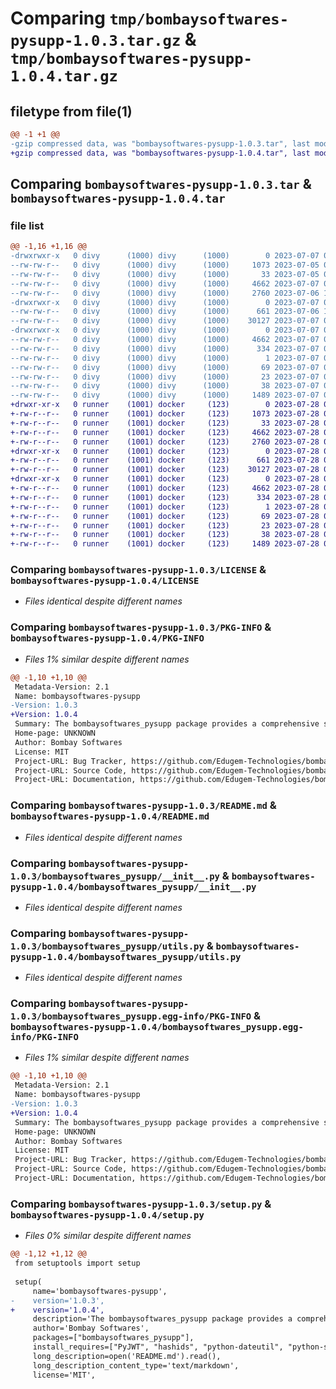 # Comparing `tmp/bombaysoftwares-pysupp-1.0.3.tar.gz` & `tmp/bombaysoftwares-pysupp-1.0.4.tar.gz`

## filetype from file(1)

```diff
@@ -1 +1 @@
-gzip compressed data, was "bombaysoftwares-pysupp-1.0.3.tar", last modified: Fri Jul  7 07:36:57 2023, max compression
+gzip compressed data, was "bombaysoftwares-pysupp-1.0.4.tar", last modified: Fri Jul 28 09:58:46 2023, max compression
```

## Comparing `bombaysoftwares-pysupp-1.0.3.tar` & `bombaysoftwares-pysupp-1.0.4.tar`

### file list

```diff
@@ -1,16 +1,16 @@
-drwxrwxr-x   0 divy      (1000) divy      (1000)        0 2023-07-07 07:36:57.765308 bombaysoftwares-pysupp-1.0.3/
--rw-rw-r--   0 divy      (1000) divy      (1000)     1073 2023-07-05 06:20:56.000000 bombaysoftwares-pysupp-1.0.3/LICENSE
--rw-rw-r--   0 divy      (1000) divy      (1000)       33 2023-07-05 06:20:36.000000 bombaysoftwares-pysupp-1.0.3/MANIFEST.in
--rw-rw-r--   0 divy      (1000) divy      (1000)     4662 2023-07-07 07:36:57.765308 bombaysoftwares-pysupp-1.0.3/PKG-INFO
--rw-rw-r--   0 divy      (1000) divy      (1000)     2760 2023-07-06 12:00:30.000000 bombaysoftwares-pysupp-1.0.3/README.md
-drwxrwxr-x   0 divy      (1000) divy      (1000)        0 2023-07-07 07:36:57.765308 bombaysoftwares-pysupp-1.0.3/bombaysoftwares_pysupp/
--rw-rw-r--   0 divy      (1000) divy      (1000)      661 2023-07-06 11:35:00.000000 bombaysoftwares-pysupp-1.0.3/bombaysoftwares_pysupp/__init__.py
--rw-rw-r--   0 divy      (1000) divy      (1000)    30127 2023-07-07 04:03:29.000000 bombaysoftwares-pysupp-1.0.3/bombaysoftwares_pysupp/utils.py
-drwxrwxr-x   0 divy      (1000) divy      (1000)        0 2023-07-07 07:36:57.765308 bombaysoftwares-pysupp-1.0.3/bombaysoftwares_pysupp.egg-info/
--rw-rw-r--   0 divy      (1000) divy      (1000)     4662 2023-07-07 07:36:57.000000 bombaysoftwares-pysupp-1.0.3/bombaysoftwares_pysupp.egg-info/PKG-INFO
--rw-rw-r--   0 divy      (1000) divy      (1000)      334 2023-07-07 07:36:57.000000 bombaysoftwares-pysupp-1.0.3/bombaysoftwares_pysupp.egg-info/SOURCES.txt
--rw-rw-r--   0 divy      (1000) divy      (1000)        1 2023-07-07 07:36:57.000000 bombaysoftwares-pysupp-1.0.3/bombaysoftwares_pysupp.egg-info/dependency_links.txt
--rw-rw-r--   0 divy      (1000) divy      (1000)       69 2023-07-07 07:36:57.000000 bombaysoftwares-pysupp-1.0.3/bombaysoftwares_pysupp.egg-info/requires.txt
--rw-rw-r--   0 divy      (1000) divy      (1000)       23 2023-07-07 07:36:57.000000 bombaysoftwares-pysupp-1.0.3/bombaysoftwares_pysupp.egg-info/top_level.txt
--rw-rw-r--   0 divy      (1000) divy      (1000)       38 2023-07-07 07:36:57.765308 bombaysoftwares-pysupp-1.0.3/setup.cfg
--rw-rw-r--   0 divy      (1000) divy      (1000)     1489 2023-07-07 07:15:22.000000 bombaysoftwares-pysupp-1.0.3/setup.py
+drwxr-xr-x   0 runner    (1001) docker     (123)        0 2023-07-28 09:58:46.326451 bombaysoftwares-pysupp-1.0.4/
+-rw-r--r--   0 runner    (1001) docker     (123)     1073 2023-07-28 09:58:37.000000 bombaysoftwares-pysupp-1.0.4/LICENSE
+-rw-r--r--   0 runner    (1001) docker     (123)       33 2023-07-28 09:58:37.000000 bombaysoftwares-pysupp-1.0.4/MANIFEST.in
+-rw-r--r--   0 runner    (1001) docker     (123)     4662 2023-07-28 09:58:46.326451 bombaysoftwares-pysupp-1.0.4/PKG-INFO
+-rw-r--r--   0 runner    (1001) docker     (123)     2760 2023-07-28 09:58:37.000000 bombaysoftwares-pysupp-1.0.4/README.md
+drwxr-xr-x   0 runner    (1001) docker     (123)        0 2023-07-28 09:58:46.326451 bombaysoftwares-pysupp-1.0.4/bombaysoftwares_pysupp/
+-rw-r--r--   0 runner    (1001) docker     (123)      661 2023-07-28 09:58:37.000000 bombaysoftwares-pysupp-1.0.4/bombaysoftwares_pysupp/__init__.py
+-rw-r--r--   0 runner    (1001) docker     (123)    30127 2023-07-28 09:58:37.000000 bombaysoftwares-pysupp-1.0.4/bombaysoftwares_pysupp/utils.py
+drwxr-xr-x   0 runner    (1001) docker     (123)        0 2023-07-28 09:58:46.326451 bombaysoftwares-pysupp-1.0.4/bombaysoftwares_pysupp.egg-info/
+-rw-r--r--   0 runner    (1001) docker     (123)     4662 2023-07-28 09:58:46.000000 bombaysoftwares-pysupp-1.0.4/bombaysoftwares_pysupp.egg-info/PKG-INFO
+-rw-r--r--   0 runner    (1001) docker     (123)      334 2023-07-28 09:58:46.000000 bombaysoftwares-pysupp-1.0.4/bombaysoftwares_pysupp.egg-info/SOURCES.txt
+-rw-r--r--   0 runner    (1001) docker     (123)        1 2023-07-28 09:58:46.000000 bombaysoftwares-pysupp-1.0.4/bombaysoftwares_pysupp.egg-info/dependency_links.txt
+-rw-r--r--   0 runner    (1001) docker     (123)       69 2023-07-28 09:58:46.000000 bombaysoftwares-pysupp-1.0.4/bombaysoftwares_pysupp.egg-info/requires.txt
+-rw-r--r--   0 runner    (1001) docker     (123)       23 2023-07-28 09:58:46.000000 bombaysoftwares-pysupp-1.0.4/bombaysoftwares_pysupp.egg-info/top_level.txt
+-rw-r--r--   0 runner    (1001) docker     (123)       38 2023-07-28 09:58:46.326451 bombaysoftwares-pysupp-1.0.4/setup.cfg
+-rw-r--r--   0 runner    (1001) docker     (123)     1489 2023-07-28 09:58:37.000000 bombaysoftwares-pysupp-1.0.4/setup.py
```

### Comparing `bombaysoftwares-pysupp-1.0.3/LICENSE` & `bombaysoftwares-pysupp-1.0.4/LICENSE`

 * *Files identical despite different names*

### Comparing `bombaysoftwares-pysupp-1.0.3/PKG-INFO` & `bombaysoftwares-pysupp-1.0.4/PKG-INFO`

 * *Files 1% similar despite different names*

```diff
@@ -1,10 +1,10 @@
 Metadata-Version: 2.1
 Name: bombaysoftwares-pysupp
-Version: 1.0.3
+Version: 1.0.4
 Summary: The bombaysoftwares_pysupp package provides a comprehensive set of utility functions for various operations in Python. These functions simplify common tasks such as date formatting, timestamp conversion, manipulating strings. This package is designed to enhance the functionality of various operations in your Python projects.
 Home-page: UNKNOWN
 Author: Bombay Softwares
 License: MIT
 Project-URL: Bug Tracker, https://github.com/Edugem-Technologies/bombaysoftwares-pysupp/issues
 Project-URL: Source Code, https://github.com/Edugem-Technologies/bombaysoftwares-pysupp
 Project-URL: Documentation, https://github.com/Edugem-Technologies/bombaysoftwares-pysupp#readme
```

### Comparing `bombaysoftwares-pysupp-1.0.3/README.md` & `bombaysoftwares-pysupp-1.0.4/README.md`

 * *Files identical despite different names*

### Comparing `bombaysoftwares-pysupp-1.0.3/bombaysoftwares_pysupp/__init__.py` & `bombaysoftwares-pysupp-1.0.4/bombaysoftwares_pysupp/__init__.py`

 * *Files identical despite different names*

### Comparing `bombaysoftwares-pysupp-1.0.3/bombaysoftwares_pysupp/utils.py` & `bombaysoftwares-pysupp-1.0.4/bombaysoftwares_pysupp/utils.py`

 * *Files identical despite different names*

### Comparing `bombaysoftwares-pysupp-1.0.3/bombaysoftwares_pysupp.egg-info/PKG-INFO` & `bombaysoftwares-pysupp-1.0.4/bombaysoftwares_pysupp.egg-info/PKG-INFO`

 * *Files 1% similar despite different names*

```diff
@@ -1,10 +1,10 @@
 Metadata-Version: 2.1
 Name: bombaysoftwares-pysupp
-Version: 1.0.3
+Version: 1.0.4
 Summary: The bombaysoftwares_pysupp package provides a comprehensive set of utility functions for various operations in Python. These functions simplify common tasks such as date formatting, timestamp conversion, manipulating strings. This package is designed to enhance the functionality of various operations in your Python projects.
 Home-page: UNKNOWN
 Author: Bombay Softwares
 License: MIT
 Project-URL: Bug Tracker, https://github.com/Edugem-Technologies/bombaysoftwares-pysupp/issues
 Project-URL: Source Code, https://github.com/Edugem-Technologies/bombaysoftwares-pysupp
 Project-URL: Documentation, https://github.com/Edugem-Technologies/bombaysoftwares-pysupp#readme
```

### Comparing `bombaysoftwares-pysupp-1.0.3/setup.py` & `bombaysoftwares-pysupp-1.0.4/setup.py`

 * *Files 0% similar despite different names*

```diff
@@ -1,12 +1,12 @@
 from setuptools import setup
 
 setup(
     name='bombaysoftwares-pysupp',
-    version='1.0.3',
+    version='1.0.4',
     description='The bombaysoftwares_pysupp package provides a comprehensive set of utility functions for various operations in Python. These functions simplify common tasks such as date formatting, timestamp conversion, manipulating strings. This package is designed to enhance the functionality of various operations in your Python projects.',
     author='Bombay Softwares',
     packages=["bombaysoftwares_pysupp"],
     install_requires=["PyJWT", "hashids", "python-dateutil", "python-slugify", "six", "text-unidecode", "pytz"],
     long_description=open('README.md').read(),
     long_description_content_type='text/markdown',
     license='MIT',
```

